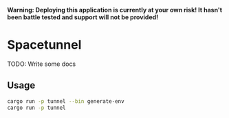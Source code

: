 **Warning: Deploying this application is currently at your own risk! It hasn't been battle tested and support will not be provided!**

# Spacetunnel

TODO: Write some docs

## Usage

```bash
cargo run -p tunnel --bin generate-env
cargo run -p tunnel
```